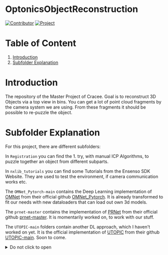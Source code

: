 # OptonicsObjectReconstruction
[![Contributor](https://img.shields.io/badge/contributor-cracee-brightgreen.svg)](https://github.com/Cracee)
[![Project](https://img.shields.io/badge/Project%20under%20supervision%20of-OPTONIC-blue.svg)](https://www.optonic.com/)

# Table of Content
<ol>
  <li><a href='#intro'>Introduction</a></li>
  <li><a href='#sub'>Subfolder Explanation</a></li>
</ol>

# <span id='intro'>Introduction</span>

The repository of the Master Project of Cracee. Goal is to reconstruct 3D Objects via a top view in bins. You can get a lot of point cloud fragments by the camera system we are using. From these fragments it should be possible to re-puzzle the object. 

# <span id='sub'>Subfolder Explanation</span>

For this project, there are different subfolders:

In `Registration` you can find the 1. try, with manual ICP Algorithms, to puzzle together an object from different subparts.

In `nxlib_tutorials` you can find some Tutorials from the Ensenso SDK Website. They are used to test the environment, if camera communication works etc.

The `OMNet_Pytorch-main` contains the Deep Learning implementation of [OMNet] from their official github [OMNet_Pytorch]. It is already transformed to fit our needs with new dataloaders that can load out own 3d models.

The `prnet-master` contains the implementation of [PRNet] from their official github [prnet-master]. It is momentarily worked on, to work with our stuff.

The `UTOPIC-main` folders contain another DL approach, which I haven't worked on yet. It is the official implementation of [UTOPIC] from their github [UTOPIC-main]. Soon to come. 

<details><summary>Do not click to open</summary>
  <ul>
    <li>Got you!</li>
    <li>Now you probably feel ashamed</li>
    <li>But that is ok</li>
    <li>I would have clicked it too</li>
    <li>Don't worry, be happy!</li>
  </ul>
</details>

[OMNet_Pytorch]: https://github.com/hxwork/OMNet_Pytorch
[OMNet]: https://openaccess.thecvf.com/content/ICCV2021/papers/Xu_OMNet_Learning_Overlapping_Mask_for_Partial-to-Partial_Point_Cloud_Registration_ICCV_2021_paper.pdf
[prnet-master]: https://github.com/WangYueFt/prnet
[PRNet]: https://arxiv.org/pdf/1910.12240.pdf
[UTOPIC-main]: https://github.com/ZhileiChen99/UTOPIC
[UTOPIC]: https://arxiv.org/pdf/2208.02712.pdf
